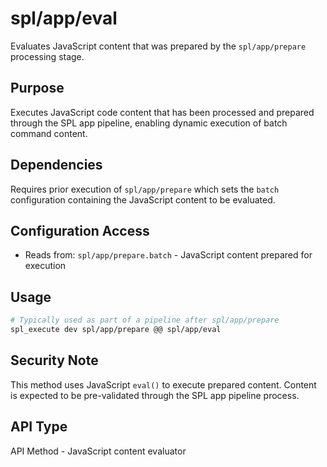 # spl/app/eval

Evaluates JavaScript content that was prepared by the `spl/app/prepare` processing stage.

## Purpose

Executes JavaScript code content that has been processed and prepared through the SPL app pipeline, enabling dynamic execution of batch command content.

## Dependencies

Requires prior execution of `spl/app/prepare` which sets the `batch` configuration containing the JavaScript content to be evaluated.

## Configuration Access

- Reads from: `spl/app/prepare.batch` - JavaScript content prepared for execution

## Usage

```bash
# Typically used as part of a pipeline after spl/app/prepare
spl_execute dev spl/app/prepare @@ spl/app/eval
```

## Security Note

This method uses JavaScript `eval()` to execute prepared content. Content is expected to be pre-validated through the SPL app pipeline process.

## API Type

API Method - JavaScript content evaluator